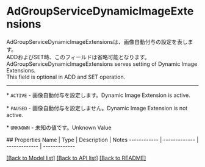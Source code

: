 # AdGroupServiceDynamicImageExtensions

<div lang=\"ja\"> AdGroupServiceDynamicImageExtensionsは、画像自動付与の設定を表します。<br> ADDおよびSET時、このフィールドは省略可能となります。 </div> <div lang=\"en\"> AdGroupServiceDynamicImageExtensions serves setting of Dynamic Image Extensions.<br> This field is optional in ADD and SET operation. </div> <hr> <p>* <code>ACTIVE</code> - <span lang=\"ja\">画像自動付与を設定します。</span><span lang=\"en\">Dynamic Image Extension is active.</span></p> <p>* <code>PAUSED</code> - <span lang=\"ja\">画像自動付与を設定しません。</span><span lang=\"en\">Dynamic Image Extension is not active.</span></p> <p>* <code>UNKNOWN</code> - <span lang=\"ja\">未知の値です。</span><span lang=\"en\">Unknown Value</span></p> 
## Properties
Name | Type | Description | Notes
------------ | ------------- | ------------- | -------------

[[Back to Model list]](../README.md#documentation-for-models) [[Back to API list]](../README.md#documentation-for-api-endpoints) [[Back to README]](../README.md)


